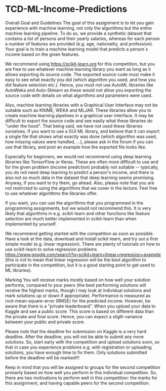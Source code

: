 # TCD-ML-Income-Predictions
Overall Goal and Guidelines
The goal of this assignment is to let you gain experience with machine learning, not only the algorithms but the entire machine learning pipeline. To do so, we provide a synthetic dataset that contains a list of persons and their yearly salaries, whereas for each person a number of features are provided (e.g. age, nationality, and profession). Your goal is to train a machine learning model that predicts a person´s income based on the given features.

We recommend using https://scikit-learn.org for this competition, but you are free to use whatever machine learning library you want as long as it allows exporting its source code. The exported source code must make it easy to see what exactly you did (which algorithm you used, and how you did feature selection etc.). Hence, you must not use AutoML libraries like AutoWeka and Auto-Sklearn as these would not allow you exporting the source code with details on what algorithms and parameters were used.

Also, machine learning libraries with a Graphical User Interface may not be suitable such as KNIME, WEKA and MLJAR. These libraries allow you to create machine learning pipelines in a graphical user interface. It may be difficult to export the source code and see easily what these libraries do "under the hood". That being said, we have not used these libraries ourselves. If you want to use a GUI ML library, and believe that it can export a single file that shows what exactly was done (which algorithm was used, how missing values were handled, …), please ask in the forum if you can use that library, and post an example how the exported file looks like.

Especially for beginners, we would not recommend using deep learning libraries like TensorFlow or Keras. These are often more difficult to use and for the given problem (income prediction) probably not suitable -- typically, you do not need deep learning to predict a person's income, and there is also not so much data in the dataset that deep learning seems promising. Anyway, if you want to try them, go ahead. Also, please note that you are not restricted to using the algorithms that we cover in the lecture. Feel free to use whatever algorithms the libraries offer.

If you want, you can use the algorithms that you programmed in the programming assignments, but we would not recommend this. It is very likely that algorithms in e.g. scikit-learn and other functions like feature selection are much better implemented in scikit-learn than when implemented by yourself.

We recommend getting started with the competition as soon as possible. Have a look at the data, download and install scikit-learn, and try out a first simple model (e.g. linear regression). There are plenty of tutorials on how to use scikit-learn to solve regression problems https://www.google.com/search?q=scikit+learn+linear+regression+example (this is not to mean that linear regression will be the best algorithm to participate in the competition, but it is a good starting point to get used to ML libraries).

Marking
You will receive marks mostly based on how well your solution performs, compared to your peers (the best performing solutions will receive the highest marks, though I may look at individual solutions and mark solutions up or down if appropriate). Performance is measured as root-mean-square-error (RMSE) for the predicted income. However, be aware that there is a "private leaderboard". When you upload your data to Kaggle and see a public score. This score is based on different data than the private and final score. Hence, you can expect a sligth variance between your public and private score.

Please note that the deadline for submission on Kaggle is a very hard deadline. After the deadline, you will not be able to submit any more solutions. So, start early with the competition and upload solutions soon, so that in case you experience problems e.g. with registration or uploading solutions, you have enough time to fix them. Only solutions submitted before the deadline will be marked!!!

Keep in mind that you will be assigned to groups for the second competition primarily based on how well you perform in this individual competition. So, there are two motivations to perform well in this competition: the marks for this assignment, and having capable peers for the second competition.
